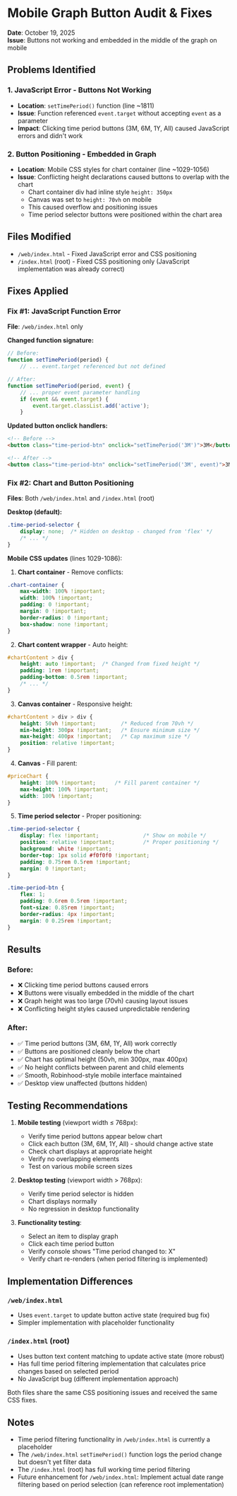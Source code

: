 # Mobile Graph Button Audit & Fixes

**Date**: October 19, 2025  
**Issue**: Buttons not working and embedded in the middle of the graph on mobile

## Problems Identified

### 1. **JavaScript Error - Buttons Not Working**
- **Location**: `setTimePeriod()` function (line ~1811)
- **Issue**: Function referenced `event.target` without accepting `event` as a parameter
- **Impact**: Clicking time period buttons (3M, 6M, 1Y, All) caused JavaScript errors and didn't work

### 2. **Button Positioning - Embedded in Graph**
- **Location**: Mobile CSS styles for chart container (line ~1029-1056)
- **Issue**: Conflicting height declarations caused buttons to overlap with the chart
  - Chart container div had inline style `height: 350px`
  - Canvas was set to `height: 70vh` on mobile
  - This caused overflow and positioning issues
  - Time period selector buttons were positioned within the chart area

## Files Modified

- `/web/index.html` - Fixed JavaScript error and CSS positioning
- `/index.html` (root) - Fixed CSS positioning only (JavaScript implementation was already correct)

## Fixes Applied

### Fix #1: JavaScript Function Error
**File**: `/web/index.html` only

**Changed function signature:**
```javascript
// Before:
function setTimePeriod(period) {
    // ... event.target referenced but not defined

// After:
function setTimePeriod(period, event) {
    // ... proper event parameter handling
    if (event && event.target) {
        event.target.classList.add('active');
    }
```

**Updated button onclick handlers:**
```html
<!-- Before -->
<button class="time-period-btn" onclick="setTimePeriod('3M')">3M</button>

<!-- After -->
<button class="time-period-btn" onclick="setTimePeriod('3M', event)">3M</button>
```

### Fix #2: Chart and Button Positioning
**Files**: Both `/web/index.html` and `/index.html` (root)

**Desktop (default):**
```css
.time-period-selector {
    display: none;  /* Hidden on desktop - changed from 'flex' */
    /* ... */
}
```

**Mobile CSS updates** (lines 1029-1086):

1. **Chart container** - Remove conflicts:
```css
.chart-container {
    max-width: 100% !important;
    width: 100% !important;
    padding: 0 !important;
    margin: 0 !important;
    border-radius: 0 !important;
    box-shadow: none !important;
}
```

2. **Chart content wrapper** - Auto height:
```css
#chartContent > div {
    height: auto !important;  /* Changed from fixed height */
    padding: 1rem !important;
    padding-bottom: 0.5rem !important;
    /* ... */
}
```

3. **Canvas container** - Responsive height:
```css
#chartContent > div > div {
    height: 50vh !important;        /* Reduced from 70vh */
    min-height: 300px !important;   /* Ensure minimum size */
    max-height: 400px !important;   /* Cap maximum size */
    position: relative !important;
}
```

4. **Canvas** - Fill parent:
```css
#priceChart {
    height: 100% !important;      /* Fill parent container */
    max-height: 100% !important;
    width: 100% !important;
}
```

5. **Time period selector** - Proper positioning:
```css
.time-period-selector {
    display: flex !important;              /* Show on mobile */
    position: relative !important;         /* Proper positioning */
    background: white !important;
    border-top: 1px solid #f0f0f0 !important;
    padding: 0.75rem 0.5rem !important;
    margin: 0 !important;
}

.time-period-btn {
    flex: 1;
    padding: 0.6rem 0.5rem !important;
    font-size: 0.85rem !important;
    border-radius: 4px !important;
    margin: 0 0.25rem !important;
}
```

## Results

### Before:
- ❌ Clicking time period buttons caused errors
- ❌ Buttons were visually embedded in the middle of the chart
- ❌ Graph height was too large (70vh) causing layout issues
- ❌ Conflicting height styles caused unpredictable rendering

### After:
- ✅ Time period buttons (3M, 6M, 1Y, All) work correctly
- ✅ Buttons are positioned cleanly below the chart
- ✅ Chart has optimal height (50vh, min 300px, max 400px)
- ✅ No height conflicts between parent and child elements
- ✅ Smooth, Robinhood-style mobile interface maintained
- ✅ Desktop view unaffected (buttons hidden)

## Testing Recommendations

1. **Mobile testing** (viewport width ≤ 768px):
   - Verify time period buttons appear below chart
   - Click each button (3M, 6M, 1Y, All) - should change active state
   - Check chart displays at appropriate height
   - Verify no overlapping elements
   - Test on various mobile screen sizes

2. **Desktop testing** (viewport width > 768px):
   - Verify time period selector is hidden
   - Chart displays normally
   - No regression in desktop functionality

3. **Functionality testing**:
   - Select an item to display graph
   - Click each time period button
   - Verify console shows "Time period changed to: X"
   - Verify chart re-renders (when period filtering is implemented)

## Implementation Differences

### `/web/index.html`
- Uses `event.target` to update button active state (required bug fix)
- Simpler implementation with placeholder functionality

### `/index.html` (root)
- Uses button text content matching to update active state (more robust)
- Has full time period filtering implementation that calculates price changes based on selected period
- No JavaScript bug (different implementation approach)

Both files share the same CSS positioning issues and received the same CSS fixes.

## Notes

- Time period filtering functionality in `/web/index.html` is currently a placeholder
- The `/web/index.html` `setTimePeriod()` function logs the period change but doesn't yet filter data
- The `/index.html` (root) has full working time period filtering
- Future enhancement for `/web/index.html`: Implement actual date range filtering based on period selection (can reference root implementation)

